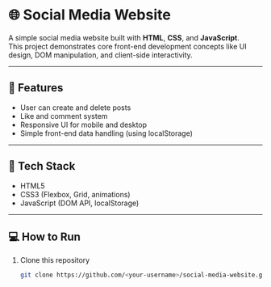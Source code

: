 # 🌐 Social Media Website

A simple social media website built with **HTML**, **CSS**, and **JavaScript**.  
This project demonstrates core front-end development concepts like UI design, DOM manipulation, and client-side interactivity.

---

## 🚀 Features
- User can create and delete posts
- Like and comment system
- Responsive UI for mobile and desktop
- Simple front-end data handling (using localStorage)

---

## 🧠 Tech Stack
- HTML5
- CSS3 (Flexbox, Grid, animations)
- JavaScript (DOM API, localStorage)

---

## 💻 How to Run
1. Clone this repository  
   ```bash
   git clone https://github.com/<your-username>/social-media-website.git

